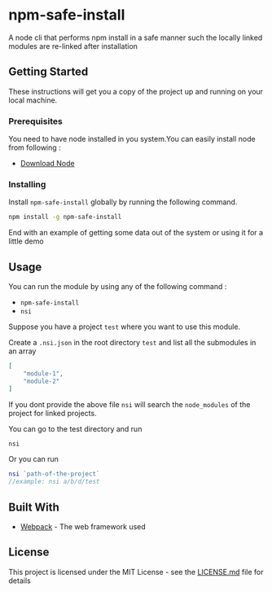 # npm-safe-install

A node cli that performs npm install in a safe manner such the locally linked modules are re-linked after installation

## Getting Started

These instructions will get you a copy of the project up and running on your local machine.

### Prerequisites

You need to have node installed in you system.You can easily install node from following :
* [Download Node](https://nodejs.org/en/download/)

### Installing

Install `npm-safe-install` globally by running the following command.

```bash
npm install -g npm-safe-install
```

End with an example of getting some data out of the system or using it for a little demo

## Usage
You can run the module by using any of the following command : 
* `npm-safe-install`
* `nsi`

Suppose you have a project `test` where you want to use this module.

Create a `.nsi.json` in the root directory `test` and list all the submodules in an array 

```json
[
    "module-1",
    "module-2"
]
```
If you dont provide the above file `nsi` will search the `node_modules` of the project for linked projects.

You can go to the test directory and run 

```javascript
nsi
```
Or you can run 

```javascript
nsi `path-of-the-project`
//example: nsi a/b/d/test
```



## Built With

* [Webpack](http://www.dropwizard.io/1.0.2/docs/) - The web framework used

## License

This project is licensed under the MIT License - see the [LICENSE.md](LICENSE.md) file for details
